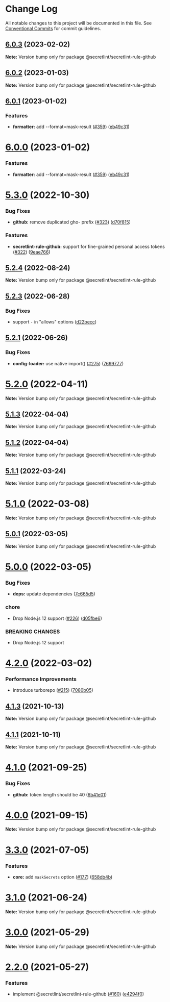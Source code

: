 # Change Log

All notable changes to this project will be documented in this file.
See [Conventional Commits](https://conventionalcommits.org) for commit guidelines.

## [6.0.3](https://github.com/secretlint/secretlint/compare/v6.0.2...v6.0.3) (2023-02-02)

**Note:** Version bump only for package @secretlint/secretlint-rule-github

## [6.0.2](https://github.com/secretlint/secretlint/compare/v6.0.1...v6.0.2) (2023-01-03)

**Note:** Version bump only for package @secretlint/secretlint-rule-github

## [6.0.1](https://github.com/secretlint/secretlint/compare/v5.3.0...v6.0.1) (2023-01-02)

### Features

* **formatter:** add --format=mask-result ([#359](https://github.com/secretlint/secretlint/issues/359)) ([eb49c31](https://github.com/secretlint/secretlint/commit/eb49c314ba45048a6b2d40e90fa4d0f5f82ca1d0))

# [6.0.0](https://github.com/secretlint/secretlint/compare/v5.3.0...v6.0.0) (2023-01-02)

### Features

* **formatter:** add --format=mask-result ([#359](https://github.com/secretlint/secretlint/issues/359)) ([eb49c31](https://github.com/secretlint/secretlint/commit/eb49c314ba45048a6b2d40e90fa4d0f5f82ca1d0))

# [5.3.0](https://github.com/secretlint/secretlint/compare/v5.2.4...v5.3.0) (2022-10-30)

### Bug Fixes

* **github:** remove duplicated gho- prefix  ([#323](https://github.com/secretlint/secretlint/issues/323)) ([d70f815](https://github.com/secretlint/secretlint/commit/d70f8151ffb08ea93c343b7217ff7c1f492f06a9))

### Features

* **secretlint-rule-github:** support for fine-grained personal access tokens ([#322](https://github.com/secretlint/secretlint/issues/322)) ([9eae766](https://github.com/secretlint/secretlint/commit/9eae766e2bfc69b79050a2df1cabeef3a1e53427))

## [5.2.4](https://github.com/secretlint/secretlint/compare/v5.2.3...v5.2.4) (2022-08-24)

**Note:** Version bump only for package @secretlint/secretlint-rule-github

## [5.2.3](https://github.com/secretlint/secretlint/compare/v5.2.2...v5.2.3) (2022-06-28)

### Bug Fixes

* support `-` in "allows" options ([d22becc](https://github.com/secretlint/secretlint/commit/d22beccd8ebe9b91bd8cf43dec5c496c0d6cf752))

## [5.2.1](https://github.com/secretlint/secretlint/compare/v5.2.0...v5.2.1) (2022-06-26)

### Bug Fixes

* **config-loader:** use native import() ([#275](https://github.com/secretlint/secretlint/issues/275)) ([7699777](https://github.com/secretlint/secretlint/commit/769977776eaa5bd8b663106195f88d7e3070d1d6))

# [5.2.0](https://github.com/secretlint/secretlint/compare/v5.1.3...v5.2.0) (2022-04-11)

**Note:** Version bump only for package @secretlint/secretlint-rule-github

## [5.1.3](https://github.com/secretlint/secretlint/compare/v5.1.1...v5.1.3) (2022-04-04)

**Note:** Version bump only for package @secretlint/secretlint-rule-github

## [5.1.2](https://github.com/secretlint/secretlint/compare/v5.1.1...v5.1.2) (2022-04-04)

**Note:** Version bump only for package @secretlint/secretlint-rule-github

## [5.1.1](https://github.com/secretlint/secretlint/compare/v5.1.0...v5.1.1) (2022-03-24)

**Note:** Version bump only for package @secretlint/secretlint-rule-github

# [5.1.0](https://github.com/secretlint/secretlint/compare/v5.0.1...v5.1.0) (2022-03-08)

**Note:** Version bump only for package @secretlint/secretlint-rule-github

## [5.0.1](https://github.com/secretlint/secretlint/compare/v5.0.0...v5.0.1) (2022-03-05)

**Note:** Version bump only for package @secretlint/secretlint-rule-github

# [5.0.0](https://github.com/secretlint/secretlint/compare/v4.2.1...v5.0.0) (2022-03-05)

### Bug Fixes

* **deps:** update dependencies ([7c665d5](https://github.com/secretlint/secretlint/commit/7c665d59e9e6ac6646f69800c609b1b07be693e4))

### chore

* Drop Node.js 12 support ([#226](https://github.com/secretlint/secretlint/issues/226)) ([d05fbe6](https://github.com/secretlint/secretlint/commit/d05fbe672bc0554a4fac98dd886b080fa6ea4e6d))

### BREAKING CHANGES

* Drop Node.js 12 support

# [4.2.0](https://github.com/secretlint/secretlint/compare/v4.1.4...v4.2.0) (2022-03-02)

### Performance Improvements

* introduce turborepo ([#215](https://github.com/secretlint/secretlint/issues/215)) ([7080b05](https://github.com/secretlint/secretlint/commit/7080b052f1e02feb9146bfb054aa17b7e0ed27a1))

## [4.1.3](https://github.com/secretlint/secretlint/compare/v4.1.1...v4.1.3) (2021-10-13)

**Note:** Version bump only for package @secretlint/secretlint-rule-github

## [4.1.1](https://github.com/secretlint/secretlint/compare/v4.1.0...v4.1.1) (2021-10-11)

**Note:** Version bump only for package @secretlint/secretlint-rule-github

# [4.1.0](https://github.com/secretlint/secretlint/compare/v4.0.0...v4.1.0) (2021-09-25)

### Bug Fixes

* **github:** token length should be 40 ([6b41e01](https://github.com/secretlint/secretlint/commit/6b41e01801d9fe8d5fb25cd15250efddc36f9787))

# [4.0.0](https://github.com/secretlint/secretlint/compare/v3.3.0...v4.0.0) (2021-09-15)

**Note:** Version bump only for package @secretlint/secretlint-rule-github

# [3.3.0](https://github.com/secretlint/secretlint/compare/v3.2.0...v3.3.0) (2021-07-05)

### Features

* **core:** add `maskSecrets` option ([#177](https://github.com/secretlint/secretlint/issues/177)) ([658db4b](https://github.com/secretlint/secretlint/commit/658db4b1f0526006bec0448f9cba9a02bc8edd4a))

# [3.1.0](https://github.com/secretlint/secretlint/compare/v3.0.0...v3.1.0) (2021-06-24)

**Note:** Version bump only for package @secretlint/secretlint-rule-github

# [3.0.0](https://github.com/secretlint/secretlint/compare/v2.2.0...v3.0.0) (2021-05-29)

**Note:** Version bump only for package @secretlint/secretlint-rule-github

# [2.2.0](https://github.com/secretlint/secretlint/compare/v2.1.1...v2.2.0) (2021-05-27)

### Features

* implement @secretlint/secretlint-rule-github ([#160](https://github.com/secretlint/secretlint/issues/160)) ([e4294f0](https://github.com/secretlint/secretlint/commit/e4294f09d9faf8d598d369837b152694be7ca3a7))
